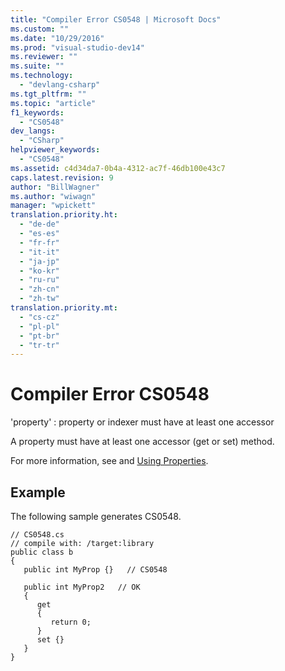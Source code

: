 ```yaml
---
title: "Compiler Error CS0548 | Microsoft Docs"
ms.custom: ""
ms.date: "10/29/2016"
ms.prod: "visual-studio-dev14"
ms.reviewer: ""
ms.suite: ""
ms.technology: 
  - "devlang-csharp"
ms.tgt_pltfrm: ""
ms.topic: "article"
f1_keywords: 
  - "CS0548"
dev_langs: 
  - "CSharp"
helpviewer_keywords: 
  - "CS0548"
ms.assetid: c4d34da7-0b4a-4312-ac7f-46db100e43c7
caps.latest.revision: 9
author: "BillWagner"
ms.author: "wiwagn"
manager: "wpickett"
translation.priority.ht: 
  - "de-de"
  - "es-es"
  - "fr-fr"
  - "it-it"
  - "ja-jp"
  - "ko-kr"
  - "ru-ru"
  - "zh-cn"
  - "zh-tw"
translation.priority.mt: 
  - "cs-cz"
  - "pl-pl"
  - "pt-br"
  - "tr-tr"
---
```

# Compiler Error CS0548
'property' : property or indexer must have at least one accessor  
  
 A property must have at least one accessor (get or set) method.  
  
 For more information, see and [Using Properties](../../csharp/programming-guide/classes-and-structs/using-properties.md).  
  
## Example  
 The following sample generates CS0548.  
  
```  
// CS0548.cs  
// compile with: /target:library  
public class b  
{  
   public int MyProp {}   // CS0548  
  
   public int MyProp2   // OK  
   {  
      get  
      {  
         return 0;  
      }  
      set {}  
   }  
}  
```